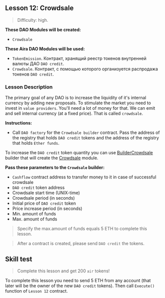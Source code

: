## Lesson 12: Crowdsale

> Difficulty: high.

**These DAO Modules will be created:**

- `Crowdsale`

**These Aira DAO Modules will be used:**

- `TokenEmission`. Контракт, хранящий реестр токенов внутренней валюты ДАО `DAO credit`.
- `Crowdsale`. Контракт, с помощью которого организуется распродажа токенов `DAO credit`.

### Lesson Description  

The primary goal of any DAO is to increase the liquidity of it's internal currency by adding new proposals. To stimulate the market you need to invest in `value providers`. You'll need a lot of money for that. We can emit and sell internal currency (at a fixed price). That is called `crowdsale`.

**Instructions:**
- Call `DAO factory` for the `Crowdsale builder` contract. Pass the address of the registry that holds `DAO credit` tokens and the address of the registry that holds `Ether funds`.

To increase the `DAO credit` token quantity you can use [BuilderCrowdsale](https://github.com/airalab/core/wiki/API-Reference#buildercrowdsale) builder that will create the [Crowdsale](https://github.com/airalab/core/wiki/API-Reference#crowdsale) module.

**Pass these parameters to the `Crowdsale` builder:**

- `Cashflow` contract address to transfer money to it in case of successful crowdsale
- `DAO credit` token address
- Crowdsale start time (UNIX-time)
- Crowdsale period (in seconds)
- Initial price of `DAO credit` token
- Price increase period (in seconds)
- Min. amount of funds
- Max. amount of funds 

> Specify the max.amount of funds equals 5 ETH to complete this lesson.

> After a contract is created, please send `DAO credit` the tokens.

## Skill test 

> Complete this lesson and get 200 `air` tokens! 

To complete this lesson you need to send 5 ETH from any account (that later will be the owner of the new `DAO credit` tokens). Then call `Execute()` function of `Lesson 12` contract. 

